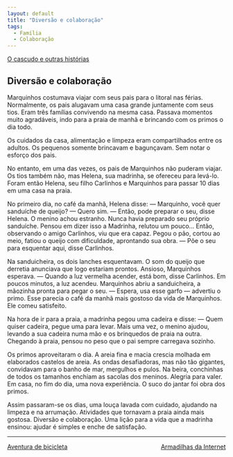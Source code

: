 ```yaml
---
layout: default
title: "Diversão e colaboração"
tags:
  - Família
  - Colaboração
--- 
```




[O cascudo e outras histórias](./)

## Diversão e colaboração

Marquinhos costumava viajar com seus pais para o litoral nas férias. Normalmente, os pais alugavam uma casa grande juntamente com seus tios. Eram três famílias convivendo na mesma casa. Passava momentos muito agradáveis, indo para a praia de manhã e brincando com os primos o dia todo.

Os cuidados da casa, alimentação e limpeza eram compartilhados entre os adultos. Os pequenos somente brincavam e bagunçavam. Sem notar o esforço dos pais.

No entanto, em uma das vezes, os pais de Marquinhos não puderam viajar. Os tios também não, mas Helena, sua madrinha, se ofereceu para levá-lo. Foram então Helena, seu filho Carlinhos e Marquinhos para passar 10 dias em uma casa na praia.

No primeiro dia, no café da manhã, Helena disse: — Marquinho, você quer sanduíche de queijo? — Quero sim. — Então, pode preparar o seu, disse Helena. O menino achou estranho. Nunca havia preparado seu próprio sanduíche. Pensou em dizer isso a Madrinha, relutou um pouco… Então, observando o amigo Carlinhos, viu que era capaz. Pegou o pão, cortou ao meio, fatiou o queijo com dificuldade, aprontando sua obra. — Põe o seu para esquentar aqui, disse Carlinhos.

Na sanduicheira, os dois lanches esquentavam. O som do queijo que derretia anunciava que logo estariam prontos. Ansioso, Marquinhos esperava. — Quando a luz vermelha acender, está bom, disse Carlinhos. Em poucos minutos, a luz acendeu. Marquinhos abriu a sanduicheira, a mãozinha pronta para pegar o seu. — Espera, usa esse garfo — advertiu o primo. Esse parecia o café da manhã mais gostoso da vida de Marquinhos. Ele comeu satisfeito.

Na hora de ir para a praia, a madrinha pegou uma cadeira e disse: — Quem quiser cadeira, pegue uma para levar. Mais uma vez, o menino ajudou, levando a sua cadeira numa mão e os brinquedos de praia na outra. Chegando à praia, pensou no peso que o pai sempre carregava sozinho.

Os primos aproveitaram o dia. A areia fina e macia crescia molhada em elaborados castelos de areia. As ondas desafiadoras, mas não tão gigantes, convidavam para o banho de mar, mergulhos e pulos. Na beira, conchinhas de todos os tamanhos enchiam as sacolas dos meninos. Alegria para valer. Em casa, no fim do dia, uma nova experiência. O suco do jantar foi obra dos primos.

Assim passaram-se os dias, uma louça lavada com cuidado, ajudando na limpeza e na arrumação. Atividades que tornavam a praia ainda mais gostosa. Diversão e colaboração. Uma lição para a vida que a madrinha ensinou: ajudar é simples e enche de satisfação.

---

<div style="display: flex; justify-content: space-between;">
  <a href="./aventura-de-bicicleta.html">Aventura de bicicleta</a>
  <a href="./armadilhas-da-internet.html">Armadilhas da Internet</a>
</div>
